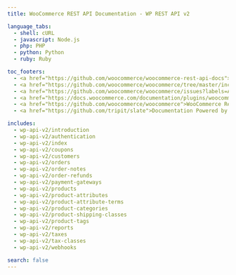 ```yaml
---
title: WooCommerce REST API Documentation - WP REST API v2

language_tabs:
  - shell: cURL
  - javascript: Node.js
  - php: PHP
  - python: Python
  - ruby: Ruby

toc_footers:
  - <a href="https://github.com/woocommerce/woocommerce-rest-api-docs">Contributing to WC REST API Docs</a>
  - <a href="https://github.com/woocommerce/woocommerce/tree/master/includes/api">REST API Source on GitHub</a>
  - <a href="https://github.com/woocommerce/woocommerce/issues?labels=API&amp;page=1&amp;state=open">REST API Issues</a>
  - <a href="https://docs.woocommerce.com/documentation/plugins/woocommerce/">WooCommerce Documentation</a>
  - <a href="https://github.com/woocommerce/woocommerce">WooCommerce Repository</a>
  - <a href="https://github.com/tripit/slate">Documentation Powered by Slate</a>

includes:
  - wp-api-v2/introduction
  - wp-api-v2/authentication
  - wp-api-v2/index
  - wp-api-v2/coupons
  - wp-api-v2/customers
  - wp-api-v2/orders
  - wp-api-v2/order-notes
  - wp-api-v2/order-refunds
  - wp-api-v2/payment-gateways
  - wp-api-v2/products
  - wp-api-v2/product-attributes
  - wp-api-v2/product-attribute-terms
  - wp-api-v2/product-categories
  - wp-api-v2/product-shipping-classes
  - wp-api-v2/product-tags
  - wp-api-v2/reports
  - wp-api-v2/taxes
  - wp-api-v2/tax-classes
  - wp-api-v2/webhooks

search: false
---
```

